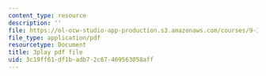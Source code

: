 ```yaml
---
content_type: resource
description: ''
file: https://ol-ocw-studio-app-production.s3.amazonaws.com/courses/9-13-the-human-brain-spring-2019/3c19ff61df1badb72c67409563058aff_otriwYhNtm0.pdf
file_type: application/pdf
resourcetype: Document
title: 3play pdf file
uid: 3c19ff61-df1b-adb7-2c67-409563058aff
---
```

